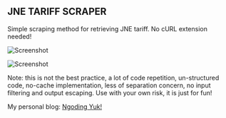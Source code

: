 ## JNE TARIFF SCRAPER

Simple scraping method for retrieving JNE tariff. No cURL extension needed!

![Screenshot](https://raw.github.com/risanbagja/jne-tariff-scraper/master/screenshots/1.jpg)

![Screenshot](https://raw.github.com/risanbagja/jne-tariff-scraper/master/screenshots/2.jpg)

Note: this is not the best practice, a lot of code repetition, un-structured code, no-cache implementation, less of separation concern, no input filtering and output escaping. Use with your own risk, it is just for fun!

My personal blog: [Ngoding Yuk!](http://risan.github.io)
